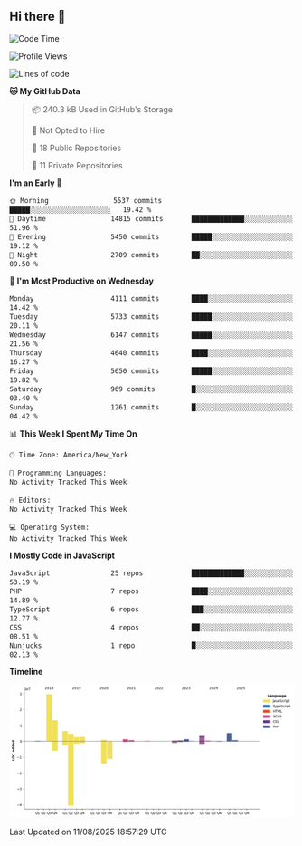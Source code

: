 ## Hi there 👋

<!--START_SECTION:waka-->
![Code Time](http://img.shields.io/badge/Code%20Time-357%20hrs%205%20mins-blue)

![Profile Views](http://img.shields.io/badge/Profile%20Views-1-blue)

![Lines of code](https://img.shields.io/badge/From%20Hello%20World%20I%27ve%20Written-74.8%20million%20lines%20of%20code-blue)

**🐱 My GitHub Data** 

> 📦 240.3 kB Used in GitHub's Storage 
 > 
> 🚫 Not Opted to Hire
 > 
> 📜 18 Public Repositories 
 > 
> 🔑 11 Private Repositories 
 > 
**I'm an Early 🐤** 

```text
🌞 Morning                5537 commits        █████░░░░░░░░░░░░░░░░░░░░   19.42 % 
🌆 Daytime                14815 commits       █████████████░░░░░░░░░░░░   51.96 % 
🌃 Evening                5450 commits        █████░░░░░░░░░░░░░░░░░░░░   19.12 % 
🌙 Night                  2709 commits        ██░░░░░░░░░░░░░░░░░░░░░░░   09.50 % 
```
📅 **I'm Most Productive on Wednesday** 

```text
Monday                   4111 commits        ████░░░░░░░░░░░░░░░░░░░░░   14.42 % 
Tuesday                  5733 commits        █████░░░░░░░░░░░░░░░░░░░░   20.11 % 
Wednesday                6147 commits        █████░░░░░░░░░░░░░░░░░░░░   21.56 % 
Thursday                 4640 commits        ████░░░░░░░░░░░░░░░░░░░░░   16.27 % 
Friday                   5650 commits        █████░░░░░░░░░░░░░░░░░░░░   19.82 % 
Saturday                 969 commits         █░░░░░░░░░░░░░░░░░░░░░░░░   03.40 % 
Sunday                   1261 commits        █░░░░░░░░░░░░░░░░░░░░░░░░   04.42 % 
```


📊 **This Week I Spent My Time On** 

```text
🕑︎ Time Zone: America/New_York

💬 Programming Languages: 
No Activity Tracked This Week

🔥 Editors: 
No Activity Tracked This Week

💻 Operating System: 
No Activity Tracked This Week
```

**I Mostly Code in JavaScript** 

```text
JavaScript               25 repos            █████████████░░░░░░░░░░░░   53.19 % 
PHP                      7 repos             ████░░░░░░░░░░░░░░░░░░░░░   14.89 % 
TypeScript               6 repos             ███░░░░░░░░░░░░░░░░░░░░░░   12.77 % 
CSS                      4 repos             ██░░░░░░░░░░░░░░░░░░░░░░░   08.51 % 
Nunjucks                 1 repo              █░░░░░░░░░░░░░░░░░░░░░░░░   02.13 % 
```



**Timeline**

![Lines of Code chart](https://raw.githubusercontent.com/wilbertcaba/wilbertcaba/main/assets/bar_graph.png)


 Last Updated on 11/08/2025 18:57:29 UTC
<!--END_SECTION:waka-->

<!--
**wilbertcaba/wilbertcaba** is a ✨ _special_ ✨ repository because its `README.md` (this file) appears on your GitHub profile.

Here are some ideas to get you started:

- 🔭 I’m currently working on ...
- 🌱 I’m currently learning ...
- 👯 I’m looking to collaborate on ...
- 🤔 I’m looking for help with ...
- 💬 Ask me about ...
- 📫 How to reach me: ...
- 😄 Pronouns: ...
- ⚡ Fun fact: ...
-->
